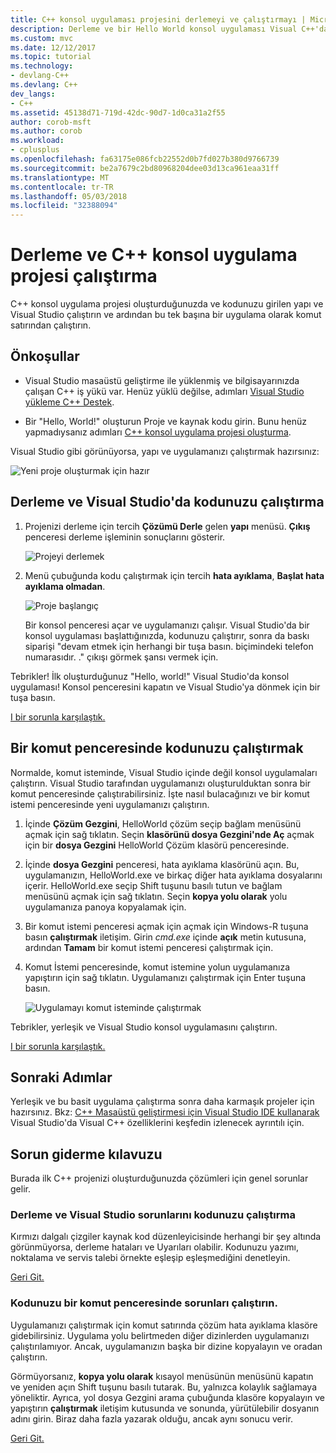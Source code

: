 ```yaml
---
title: C++ konsol uygulaması projesini derlemeyi ve çalıştırmayı | Microsoft Docs
description: Derleme ve bir Hello World konsol uygulaması Visual C++'da çalıştırma
ms.custom: mvc
ms.date: 12/12/2017
ms.topic: tutorial
ms.technology:
- devlang-C++
ms.devlang: C++
dev_langs:
- C++
ms.assetid: 45138d71-719d-42dc-90d7-1d0ca31a2f55
author: corob-msft
ms.author: corob
ms.workload:
- cplusplus
ms.openlocfilehash: fa63175e086fcb22552d0b7fd027b380d9766739
ms.sourcegitcommit: be2a7679c2bd80968204dee03d13ca961eaa31ff
ms.translationtype: MT
ms.contentlocale: tr-TR
ms.lasthandoff: 05/03/2018
ms.locfileid: "32388094"
---
```

# <a name="build-and-run-a-c-console-app-project"></a>Derleme ve C++ konsol uygulama projesi çalıştırma

C++ konsol uygulama projesi oluşturduğunuzda ve kodunuzu girilen yapı ve Visual Studio çalıştırın ve ardından bu tek başına bir uygulama olarak komut satırından çalıştırın.

## <a name="prerequisites"></a>Önkoşullar

- Visual Studio masaüstü geliştirme ile yüklenmiş ve bilgisayarınızda çalışan C++ iş yükü var. Henüz yüklü değilse, adımları [Visual Studio yükleme C++ Destek](../build/vscpp-step-0-installation.md).

- Bir "Hello, World!" oluşturun Proje ve kaynak kodu girin. Bunu henüz yapmadıysanız adımları [C++ konsol uygulama projesi oluşturma](../build/vscpp-step-1-create.md).

Visual Studio gibi görünüyorsa, yapı ve uygulamanızı çalıştırmak hazırsınız:

   ![Yeni proje oluşturmak için hazır](../build/media/vscpp-ready-to-build.png "yeni proje oluşturmak için hazır")

## <a name="build-and-run-your-code-in-visual-studio"></a>Derleme ve Visual Studio'da kodunuzu çalıştırma

1. Projenizi derleme için tercih **Çözümü Derle** gelen **yapı** menüsü. **Çıkış** penceresi derleme işleminin sonuçlarını gösterir.

   ![Projeyi derlemek](../build/media/vscpp-build-solution.gif "projeyi oluşturun")

1. Menü çubuğunda kodu çalıştırmak için tercih **hata ayıklama**, **Başlat hata ayıklama olmadan**.

   ![Proje başlangıç](../build/media/vscpp-start-without-debugging.gif "projeyi başlatın")

    Bir konsol penceresi açar ve uygulamanızı çalışır. Visual Studio'da bir konsol uygulaması başlattığınızda, kodunuzu çalıştırır, sonra da baskı siparişi "devam etmek için herhangi bir tuşa basın. biçimindeki telefon numarasıdır. ." çıkışı görmek şansı vermek için.

Tebrikler! İlk oluşturduğunuz "Hello, world!" Visual Studio'da konsol uygulaması! Konsol penceresini kapatın ve Visual Studio'ya dönmek için bir tuşa basın.

[I bir sorunla karşılaştık.](#build-and-run-your-code-in-visual-studio-issues)

## <a name="run-your-code-in-a-command-window"></a>Bir komut penceresinde kodunuzu çalıştırmak

Normalde, komut isteminde, Visual Studio içinde değil konsol uygulamaları çalıştırın. Visual Studio tarafından uygulamanızı oluşturulduktan sonra bir komut penceresinde çalıştırabilirsiniz. İşte nasıl bulacağınızı ve bir komut istemi penceresinde yeni uygulamanızı çalıştırın.

1. İçinde **Çözüm Gezgini**, HelloWorld çözüm seçip bağlam menüsünü açmak için sağ tıklatın. Seçin **klasörünü dosya Gezgini'nde Aç** açmak için bir **dosya Gezgini** HelloWorld Çözüm klasörü penceresinde.

1. İçinde **dosya Gezgini** penceresi, hata ayıklama klasörünü açın. Bu, uygulamanızın, HelloWorld.exe ve birkaç diğer hata ayıklama dosyalarını içerir. HelloWorld.exe seçip Shift tuşunu basılı tutun ve bağlam menüsünü açmak için sağ tıklatın. Seçin **kopya yolu olarak** yolu uygulamanıza panoya kopyalamak için.

1. Bir komut istemi penceresi açmak için açmak için Windows-R tuşuna basın **çalıştırmak** iletişim. Girin *cmd.exe* içinde **açık** metin kutusuna, ardından **Tamam** bir komut istemi penceresi çalıştırmak için.

1. Komut İstemi penceresinde, komut istemine yolun uygulamanıza yapıştırın için sağ tıklatın. Uygulamanızı çalıştırmak için Enter tuşuna basın.

   ![Uygulamayı komut isteminde çalıştırmak](../build/media/vscpp-run-in-cmd.gif "uygulamayı komut isteminde çalıştırın")

Tebrikler, yerleşik ve Visual Studio konsol uygulamasını çalıştırın.

[I bir sorunla karşılaştık.](#run-your-code-in-a-command-window-issues)

## <a name="next-steps"></a>Sonraki Adımlar

Yerleşik ve bu basit uygulama çalıştırma sonra daha karmaşık projeler için hazırsınız. Bkz: [C++ Masaüstü geliştirmesi için Visual Studio IDE kullanarak](../ide/using-the-visual-studio-ide-for-cpp-desktop-development.md) Visual Studio'da Visual C++ özelliklerini keşfedin izlenecek ayrıntılı için.

## <a name="troubleshooting-guide"></a>Sorun giderme kılavuzu

Burada ilk C++ projenizi oluşturduğunuzda çözümleri için genel sorunlar gelir.

### <a name="build-and-run-your-code-in-visual-studio-issues"></a>Derleme ve Visual Studio sorunlarını kodunuzu çalıştırma

Kırmızı dalgalı çizgiler kaynak kod düzenleyicisinde herhangi bir şey altında görünmüyorsa, derleme hataları ve Uyarıları olabilir. Kodunuzu yazımı, noktalama ve servis talebi örnekte eşleşip eşleşmediğini denetleyin.

[Geri Git.](#build-and-run-your-code-in-visual-studio)

### <a name="run-your-code-in-a-command-window-issues"></a>Kodunuzu bir komut penceresinde sorunları çalıştırın.

Uygulamanızı çalıştırmak için komut satırında çözüm hata ayıklama klasöre gidebilirsiniz. Uygulama yolu belirtmeden diğer dizinlerden uygulamanızı çalıştırılamıyor. Ancak, uygulamanızın başka bir dizine kopyalayın ve oradan çalıştırın.

Görmüyorsanız, **kopya yolu olarak** kısayol menüsünün menüsünü kapatın ve yeniden açın Shift tuşunu basılı tutarak. Bu, yalnızca kolaylık sağlamaya yöneliktir. Ayrıca, yol dosya Gezgini arama çubuğunda klasöre kopyalayın ve yapıştırın **çalıştırmak** iletişim kutusunda ve sonunda, yürütülebilir dosyanın adını girin. Biraz daha fazla yazarak olduğu, ancak aynı sonucu verir.

[Geri Git.](#run-your-code-in-a-command-window)


<iframe src="" height="0" width="0" frameborder="0" name="frameTarget" />
